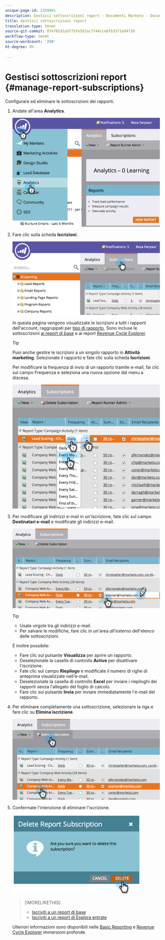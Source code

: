 ```yaml
---
unique-page-id: 2359991
description: Gestisci sottoscrizioni report - Documenti Marketo - Documentazione prodotto
title: Gestisci sottoscrizioni report
translation-type: tm+mt
source-git-commit: 074701d1a5f75fe592ac7f44cce6fb3571e94710
workflow-type: tm+mt
source-wordcount: '250'
ht-degree: 0%

---
```



# Gestisci sottoscrizioni report {#manage-report-subscriptions}

Configurare ed eliminare le sottoscrizioni dei rapporti.

1. Andate all&#39;area **Analytics**.

   ![](assets/image2014-9-16-10-3a35-3a25.png)

1. Fare clic sulla scheda **Iscrizioni**.

   ![](assets/image2014-9-16-10-3a35-3a32.png)

   In questa pagina vengono visualizzate le iscrizioni a tutti i rapporti dell&#39;account, raggruppati per [tipo di rapporto](../../../../product-docs/reporting/basic-reporting/report-types/report-type-overview.md). Sono incluse le sottoscrizioni [ai report di base](subscribe-to-a-basic-report.md) e ai report [Revenue Cycle Explorer](http://docs.marketo.com/display/docs/revenue+cycle+analytics).

   >[!TIP]
   >
   >Puoi anche gestire le iscrizioni a un singolo rapporto in **Attività marketing**. Selezionate il rapporto e fate clic sulla scheda **Iscrizioni**.

   Per modificare la frequenza di invio di un rapporto tramite e-mail, fai clic sul campo Frequenza e seleziona una nuova opzione dal menu a discesa.

   ![](assets/image2014-9-16-10-3a36-3a4.png)

1. Per modificare gli indirizzi e-mail in un&#39;iscrizione, fate clic sul campo **Destinatari e-mail** e modificate gli indirizzi e-mail.

   ![](assets/image2014-9-16-10-3a36-3a11.png)

   >[!TIP]
   >
   >
   >    
   >    
   >    * Usate virgole tra gli indirizzi e-mail.
   >    * Per salvare le modifiche, fare clic in un&#39;area *all&#39;esterno* dell&#39;elenco delle sottoscrizioni.


   È inoltre possibile:

   * Fare clic sul pulsante **Visualizza** per aprire un rapporto.
   * Deselezionate la casella di controllo **Active** per disattivare l&#39;iscrizione.
   * Fate clic sul campo **Riepilogo** e modificate il numero di righe di anteprima visualizzate nell&#39;e-mail.
   * Deselezionate la casella di controllo **Excel** per inviare i riepiloghi dei rapporti senza l&#39;allegato del foglio di calcolo.
   * Fare clic sul pulsante **Invia** per inviare immediatamente l&#39;e-mail del rapporto.



1. Per eliminare completamente una sottoscrizione, selezionare la riga e fare clic su **Elimina iscrizione**.

   ![](assets/image2014-9-16-10-3a36-3a38.png)

1. Confermate l&#39;intenzione di eliminare l&#39;iscrizione.

   ![](assets/image2014-9-16-10-3a36-3a43.png)

   >[!MORELIKETHIS]
   >
   >
   >    
   >    
   >    * [Iscriviti a un report di base](subscribe-to-a-basic-report.md)
   >    * [Iscriviti a un report di Esplora entrate](../../../../product-docs/reporting/revenue-cycle-analytics/revenue-explorer/subscribe-to-a-revenue-explorer-report.md)


   Ulteriori informazioni sono disponibili nelle [Basic Reporting](http://docs.marketo.com/display/docs/basic+reporting) e [Revenue Cycle Explorer](http://docs.marketo.com/display/docs/revenue+cycle+analytics) immersioni profonde.


